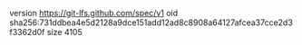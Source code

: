 version https://git-lfs.github.com/spec/v1
oid sha256:731ddbea4e5d2128a9dce151add12ad8c8908a64127afcea37cce2d3f3362d0f
size 4105
